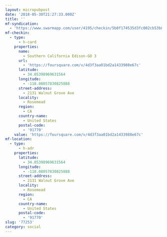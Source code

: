 ```yaml
---
layout: micropubpost
date: '2018-05-30T21:27:33.000Z'
title: ''
mf-syndication:
  - 'https://www.swarmapp.com/user/4195/checkin/5b0f174535d3fc002cb53b88'
mf-checkin:
  - type:
      - h-card
    properties:
      name:
        - Southern California Edison-GO 3
      url:
        - 'https://foursquare.com/v/4d3f3aa01bd2a1433988e67c'
      latitude:
        - 34.05398969631564
      longitude:
        - -118.08057830825888
      street-address:
        - 2131 Walnut Grove Ave
      locality:
        - Rosemead
      region:
        - CA
      country-name:
        - United States
      postal-code:
        - '91770'
    value: 'https://foursquare.com/v/4d3f3aa01bd2a1433988e67c'
mf-location:
  - type:
      - h-adr
    properties:
      latitude:
        - 34.05398969631564
      longitude:
        - -118.08057830825888
      street-address:
        - 2131 Walnut Grove Ave
      locality:
        - Rosemead
      region:
        - CA
      country-name:
        - United States
      postal-code:
        - '91770'
slug: '77253'
category: social
---
```

